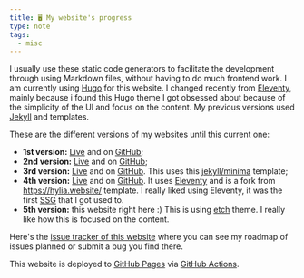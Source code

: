 ```yaml
---
title: 🖥️ My website's progress
type: note
tags:
  - misc
---
```


I usually use these static code generators to facilitate the development through using Markdown files, without having to do much frontend work. I am currently using [Hugo](https://gohugo.io/) for this website. I changed recently from [Eleventy](https://www.11ty.dev/), mainly because i found this Hugo theme I got obsessed about because of the simplicity of the UI and focus on the content. My previous versions used [Jekyll](https://jekyllrb.com/) and  templates.

These are the different versions of my websites until this current one:
- **1st version:** [Live](http://isabelcosta.github.io/first-personal-website) and on [GitHub](http://github.com/isabelcosta/first-personal-website);
- **2nd version:** [Live](http://isabelcosta.github.io/second-personal-website) and on [GitHub](https://github.com/isabelcosta/second-personal-website);
- **3rd version:** [Live](http://isabelcosta.github.io/third-personal-website) and on [GitHub](https://github.com/isabelcosta/third-personal-website). This uses this [jekyll/minima](https://github.com/jekyll/minima) template;
- **4th version:** [Live](https://isabelcosta.github.io/fourth-personal-website/) and on [GitHub](https://github.com/isabelcosta/fourth-personal-website). It uses [Eleventy](https://www.11ty.dev/) and is a fork from https://hylia.website/ template. I really liked using Eleventy, it was the first [SSG](https://jamstack.org/generators/) that I got used to.
- **5th version:** this website right here :) This is using [etch](https://themes.gohugo.io/themes/etch/) theme. I really like how this is focused on the content.

Here's the [issue tracker of this website](https://github.com/isabelcosta/isabelcosta.github.io/issues) where you can see my roadmap of issues planned or submit a bug you find there.

This website is deployed to [GitHub Pages](https://pages.github.com/) via [GitHub Actions](https://docs.github.com/en/actions).
